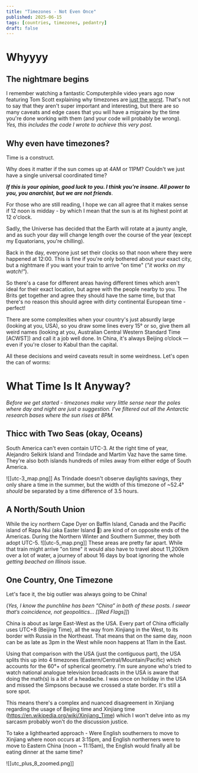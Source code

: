```yaml
---
title: "Timezones - Not Even Once"
published: 2025-06-15
tags: [countries, timezones, pedantry]
draft: false 
---
```


# Whyyyy
## The nightmare begins
I remember watching a fantastic Computerphile video years ago now featuring Tom Scott explaining why timezones are [just the worst](https://www.youtube.com/watch?v=-5wpm-gesOY). That's not to say that they aren't super important and interesting, but there are so many caveats and edge cases that you will have a migraine by the time you're done working with them (and your code will probably be wrong).
*Yes, this includes the code I wrote to achieve this very post.*

## Why even have timezones?
Time is a construct. 

Why does it matter if the sun comes up at 4AM or 11PM? Couldn't we just have a single universal coordinated time?

***If this is your opinion, good luck to you. I think you're insane. All power to you, you anarchist, but we are not friends***.

For those who are still reading, I hope we can all agree that it makes sense if 12 noon is midday - by which I mean that the sun is at its highest point at 12 o'clock.

Sadly, the Universe has decided that the Earth will rotate at a jaunty angle, and as such your day will change length over the course of the year (except my Equatorians, you're chilling).

Back in the day, everyone just set their clocks so that noon where they were happened at 12:00. This is fine if you're only bothered about your exact city, but a nightmare if you want your train to arrive "on time" (*"it works on my watch!"*).

So there's a case for different areas having different times which aren't ideal for their exact location, but agree with the people nearby to you. The Brits get together and agree they should have the same time, but that there's no reason this should agree with dirty continental European time - perfect!

There are some complexities when your country's just absurdly large (looking at you, USA), so you draw some lines every 15° or so, give them all weird names (looking at you, Australian Central Western Standard Time [ACWST]) and call it a job well done. In China, it's always Beijing o’clock — even if you're closer to Kabul than the capital.

All these decisions and weird caveats result in some weirdness. Let's open the can of worms:

# What Time Is It Anyway?

*Before we get started - timezones make very little sense near the poles where day and night are just a suggestion. I've filtered out all the Antarctic research bases where the sun rises at 8PM.*

## Thicc with Two Seas (okay, Oceans)

South America can't even contain UTC-3. At the right time of year, Alejandro Selkirk Island and Trindade and Martim Vaz have the same time. They're also both islands hundreds of miles away from either edge of South America. 

![[utc-3_map.png]]
As Trindade doesn't observe daylights savings, they only share a time in the summer, but the width of this timezone of ~52.4° *should* be separated by a time difference of 3.5 hours. 

## A North/South Union

While the icy northern Cape Dyer on Baffin Island, Canada and the Pacific island of Rapa Nui (aka Easter Island 🗿) are kind of on opposite ends of the Americas. During the Northern Winter and Southern Summer, they both adopt UTC-5.
![[utc-5_map.png]]
These areas are pretty far apart. While that train might arrive "on time" it would also have to travel about 11,200km over a lot of water, a journey of about 16 days by boat ignoring the whole *getting beached on Illinois* issue.

## One Country, One Timezone
Let's face it, the big outlier was always going to be China!

(_Yes, I know the punchline has been “China” in both of these posts. I swear that’s coincidence, not geopolitics... [[Red Flags]]_)

China is about as large East-West as the USA. Every part of China officially uses UTC+8 (Beijing Time), all the way from Xinjiang in the West, to its border with Russia in the Northeast. That means that on the same day, noon can be as late as 3pm in the West while noon happens at 11am in the East.

Using that comparison with the USA (just the contiguous part), the USA splits this up into 4 timezones (Eastern/Central/Mountain/Pacific) which accounts for the 60°+ of spherical geometry. I'm sure anyone who's tried to watch national analogue television broadcasts in the USA is aware that doing the math(s) is a bit of a headache. I was once on holiday in the USA and missed the Simpsons because we crossed a state border. It's still a sore spot.

This means there's a complex and nuanced disagreement in Xinjiang regarding the usage of Beijing time and Xinjiang time (https://en.wikipedia.org/wiki/Xinjiang_Time) which I won't delve into as my sarcasm probably won't do the discussion justice.

To take a lighthearted approach - Were English southerners to move to Xinjiang where noon occurs at 3:15pm, and English northerners were to move to Eastern China (noon ~ 11:15am), the English would finally all be eating dinner at the same time?

![[utc_plus_8_zoomed.png]]

